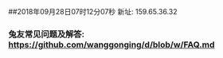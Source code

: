 ##2018年09月28日07时12分07秒 新址: 159.65.36.32
### 兔友常见问题及解答: https://github.com/wanggonging/d/blob/w/FAQ.md
